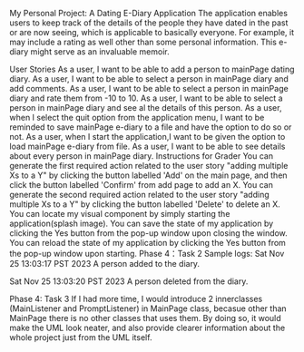 My Personal Project: A Dating E-Diary Application
The application enables users to keep track of the details of the people they have dated in the past or are now seeing, which is applicable to basically everyone. For example, it may include a rating as well other than some personal information. This e-diary might serve as an invaluable memoir.

User Stories
As a user, I want to be able to add a person to mainPage dating diary.
As a user, I want to be able to select a person in mainPage diary and add comments.
As a user, I want to be able to select a person in mainPage diary and rate them from -10 to 10.
As a user, I want to be able to select a person in mainPage diary and see al the details of this person.
As a user, when I select the quit option from the application menu, I want to be reminded to save mainPage e-diary to a file and have the option to do so or not.
As a user, when I start the application,I want to be given the option to load mainPage e-diary from file.
As a user, I want to be able to see details about every person in mainPage diary.
Instructions for Grader
You can generate the first required action related to the user story "adding multiple Xs to a Y" by clicking the button labelled 'Add' on the main page, and then click the button labelled 'Confirm' from add page to add an X.
You can generate the second required action related to the user story "adding multiple Xs to a Y" by clicking the button labelled 'Delete' to delete an X.
You can locate my visual component by simply starting the application(splash image).
You can save the state of my application by clicking the Yes button from the pop-up window upon closing the window.
You can reload the state of my application by clicking the Yes button from the pop-up window upon starting.
Phase 4：Task 2
Sample logs:
Sat Nov 25 13:03:17 PST 2023
A person added to the diary.

Sat Nov 25 13:03:20 PST 2023
A person deleted from the diary.

Phase 4: Task 3
If I had more time, I would introduce 2 innerclasses (MainListener and PromptListener) in MainPage class, becasue other than MainPage there is no other classes that uses them. By doing so, it would make the UML look neater, and also provide clearer information about the whole project just from the UML itself.
